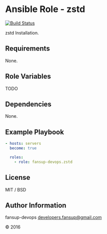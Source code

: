 Ansible Role - zstd
=========

[![Build Status](https://travis-ci.org/fansup-devops/ansible-role-zstd.svg?branch=master)](https://travis-ci.org/fansup-devops/ansible-role-zstd)

zstd Installation.

Requirements
------------

None.

Role Variables
--------------

TODO

Dependencies
------------

None.

Example Playbook
----------------

```yaml
- hosts: servers
  become: true

  roles:
    - role: fansup-devops.zstd
```

License
-------

MIT / BSD

Author Information
------------------

fansup-devops <developers.fansup@gmail.com>

&copy; 2016

